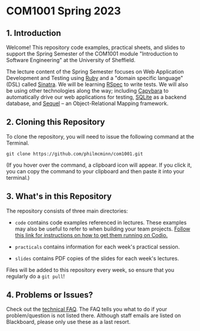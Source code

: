 # COM1001 Spring 2023

## 1. Introduction

Welcome! This repository code examples, practical sheets, and slides to support
the Spring Semester of the COM1001 module "Introduction to Software Engineering"
at the University of Sheffield.

The lecture content of the Spring Semester focuses on Web Application
Development and Testing using [Ruby](https://www.ruby-lang.org/) and a "domain
specific language" (DSL) called [Sinatra](http://sinatrarb.com/). We will be
learning [RSpec](https://rspec.info/) to write tests. We will also be using
other technologies along the way; including
[Capybara](https://teamcapybara.github.io/capybara/) to automatically drive our
web applications for testing, [SQLite](https://www.sqlite.org/) as a backend
database, and [Sequel](https://sequel.jeremyevans.net/) – an Object-Relational
Mapping framework.

## 2. Cloning this Repository

To clone the repository, you will need to issue the following command at the
Terminal. 

```console
git clone https://github.com/philmcminn/com1001.git
```

(If you hover over the command, a clipboard icon will appear. If you click it,
you can copy the command to your clipboard and then paste it into your
terminal.)

## 3. What's in this Repository

The repository consists of three main directories:

* `code` contains code examples referenced in lectures. These examples
  may also be useful to refer to when building your team projects. [Follow this
  link for instructions on how to get them running on Codio.](code/)

* `practicals` contains information for each week's practical session.

* `slides` contains PDF copies of the slides for each week's lectures. 

Files will be added to this repository every week, so ensure that you regularly
do a `git pull`!

## 4. Problems or Issues?

Check out the [technical FAQ](FAQ.md). The FAQ tells you what to do if your
problem/question is not listed there. Although staff emails are listed on
Blackboard, please only use these as a last resort. 
